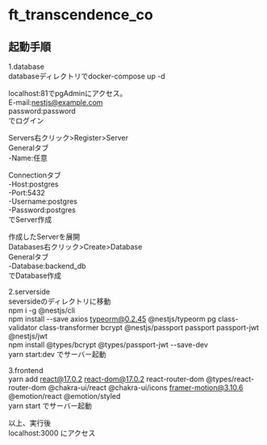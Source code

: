 # ft_transcendence_co

## 起動手順
1.database  
databaseディレクトリでdocker-compose up -d  
  
localhost:81でpgAdminにアクセス。  
E-mail:nestjs@example.com  
password:password  
でログイン  
  
Servers右クリック>Register>Server  
Generalタブ  
-Name:任意  
  
Connectionタブ  
-Host:postgres  
-Port:5432  
-Username:postgres  
-Password:postgres  
でServer作成  
  
作成したServerを展開  
Databases右クリック>Create>Database  
Generalタブ  
-Database:backend_db  
でDatabase作成  
  
2.serverside  
seversideのディレクトリに移動  
npm i -g @nestjs/cli  
npm install --save axios typeorm@0.2.45 @nestjs/typeorm pg class-validator class-transformer bcrypt @nestjs/passport passport passport-jwt @nestjs/jwt  
npm install @types/bcrypt @types/passport-jwt --save-dev  
yarn start:dev でサーバー起動  
  
3.frontend  
yarn add react@17.0.2 react-dom@17.0.2 react-router-dom @types/react-router-dom @chakra-ui/react @chakra-ui/icons framer-motion@3.10.6 @emotion/react @emotion/styled  
yarn start でサーバー起動  
  
以上、実行後  
localhost:3000 にアクセス  
